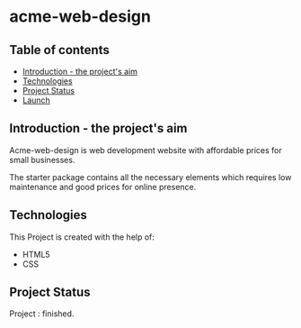 # acme-web-design

## Table of contents
* [Introduction - the project's aim](#general-info)
* [Technologies](#technologies)
* [Project Status](#status)
* [Launch](https://github.com/preeti-t/acme-web-design)

## Introduction - the project's aim
Acme-web-design is web development website with affordable prices for small businesses.

The starter package contains all the necessary elements which requires low maintenance and good prices for online presence.


## Technologies
This Project is created with the help of:

* HTML5
* CSS

## Project Status

Project : finished.
